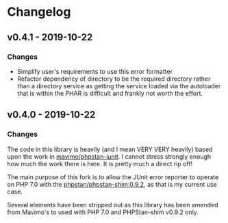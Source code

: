 # Changelog

## v0.4.1 - 2019-10-22

### Changes
- Simplify user's requirements to use this error formatter
- Refactor dependency of directory to be the required directory rather than a directory service as getting the service
  loaded via the autoloader that is within the PHAR is difficult and frankly not worth the effort.

## v0.4.0 - 2019-10-22

### Changes

The code in this library is heavily (and I mean VERY VERY heavily) based upon the work in
[mavimo/phpstan-junit](https://github.com/mavimo/phpstan-junit).
I cannot stress strongly enough how much the work there is here. It is pretty much a direct rip off!

The main purpose of this fork is to allow the JUnit error reporter to operate on PHP 7.0 with the
[phpstan/phpstan-shim:0.9.2](https://github.com/phpstan/phpstan-shim), as that is my current use case.

Several elements have been stripped out as this library has been amended from Mavimo's to used with PHP 7.0 and
PHPStan-shim v0.9.2 only.

